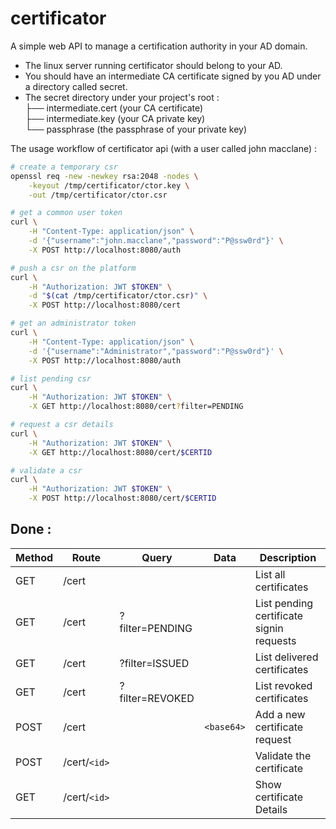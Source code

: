 # certificator

A simple web API to manage a certification authority in your AD domain.

- The linux server running certificator should belong to your AD.
- You should have an intermediate CA certificate signed by you AD under a directory called secret.
- The secret directory under your project's root :\
├── intermediate.cert (your CA certificate)\
├── intermediate.key (your CA private key)\
└── passphrase (the passphrase of your private key)

The usage workflow of certificator api (with a user called john macclane) :
```bash
# create a temporary csr
openssl req -new -newkey rsa:2048 -nodes \
    -keyout /tmp/certificator/ctor.key \
    -out /tmp/certificator/ctor.csr

# get a common user token
curl \
    -H "Content-Type: application/json" \
    -d '{"username":"john.macclane","password":"P@ssw0rd"}' \
    -X POST http://localhost:8080/auth

# push a csr on the platform
curl \
    -H "Authorization: JWT $TOKEN" \
    -d "$(cat /tmp/certificator/ctor.csr)" \
    -X POST http://localhost:8080/cert

# get an administrator token
curl \
    -H "Content-Type: application/json" \
    -d '{"username":"Administrator","password":"P@ssw0rd"}' \
    -X POST http://localhost:8080/auth

# list pending csr
curl \
    -H "Authorization: JWT $TOKEN" \
    -X GET http://localhost:8080/cert?filter=PENDING

# request a csr details
curl \
    -H "Authorization: JWT $TOKEN" \
    -X GET http://localhost:8080/cert/$CERTID

# validate a csr
curl \
    -H "Authorization: JWT $TOKEN" \
    -X POST http://localhost:8080/cert/$CERTID

```

## Done :

| Method | Route        | Query           | Data       | Description                              |
| ------ | ------------ | --------------- | ---------- | ---------------------------------------- |
| GET    | /cert        |                 |            | List all certificates                    |
| GET    | /cert        | ?filter=PENDING |            | List pending certificate signin requests |
| GET    | /cert        | ?filter=ISSUED  |            | List delivered certificates              |
| GET    | /cert        | ?filter=REVOKED |            | List revoked certificates                |
| POST   | /cert        |                 | `<base64>` | Add a new certificate request            |
| POST   | /cert/`<id>` |                 |            | Validate the certificate                 |
| GET    | /cert/`<id>` |                 |            | Show certificate Details                 |

